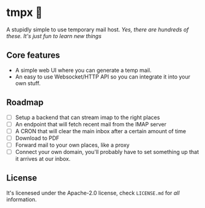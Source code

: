# tmpx 📨
A stupidly simple to use temporary mail host. _Yes, there are hundreds of these. It's just fun to learn new things_

## Core features
- A simple web UI where you can generate a temp mail.
- An easy to use Websocket/HTTP API so you can integrate it into your own stuff.

## Roadmap
- [ ] Setup a backend that can stream imap to the right places
- [ ] An endpoint that will fetch recent mail from the IMAP server
- [ ] A CRON that will clear the main inbox after a certain amount of time
- [ ] Download to PDF
- [ ] Forward mail to your own places, like a proxy
- [ ] Connect your own domain, you'll probably have to set something up that it arrives at our inbox.

## License
It's licenesed under the Apache-2.0 license, check `LICENSE.md` for _all_ information.
